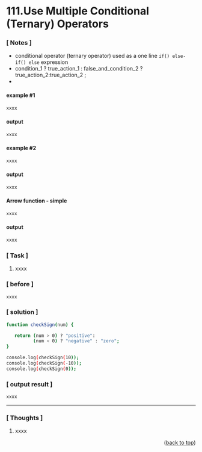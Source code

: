<a name="topage"></a>

# 111.Use Multiple Conditional (Ternary) Operators

### [ Notes ]
  * conditional operator (ternary operator) used as a one line `if() else-if() else` expression
  * condition_1 ? true_action_1 : false_and_condition_2 ? true_action_2:true_action_2 ;
  * 

#### example #1

```sh
xxxx
```

#### output
```sh
xxxx
```

#### example #2

```sh
xxxx
```

#### output
```sh
xxxx
```

#### Arrow function - simple

```sh
xxxx
```

#### output
```sh
xxxx
```

### [ Task ]
  1. xxxx


### [ before ]

```sh
xxxx
```

### [ solution ]

```sh
function checkSign(num) {

   return (num > 0) ? "positive":
          (num < 0) ? "negative" : "zero";
}

console.log(checkSign(10));
console.log(checkSign(-10));
console.log(checkSign(0));
```

### [ output result ]

```sh
xxxx
```

-----

### [ Thoughts ]

  1. xxxx
  

<p align="right">(<a href="#topage">back to top</a>)</p>
<br/>
<br/>
